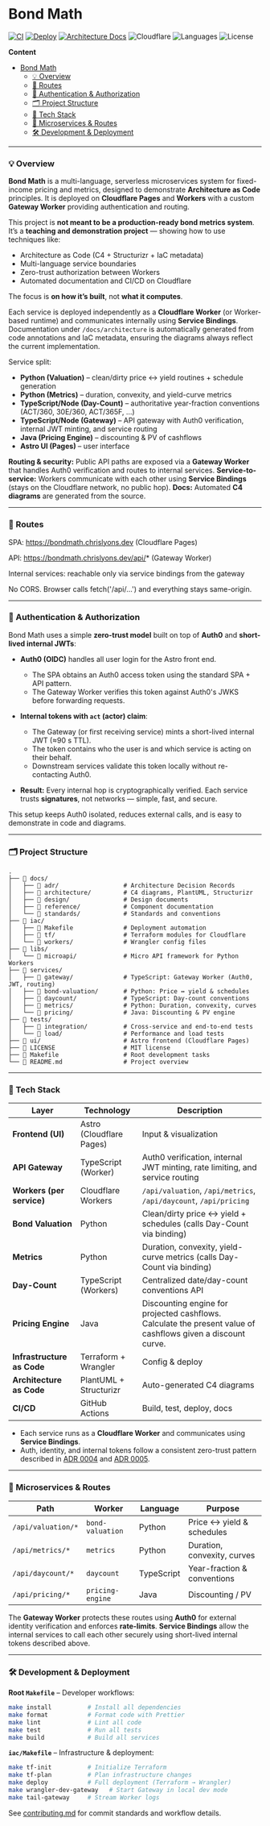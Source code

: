 # Bond Math

[![CI](https://github.com/chrislyons-dev/bond-arch-as-code/actions/workflows/ci.yml/badge.svg)](https://github.com/chrislyons-dev/bond-arch-as-code/actions/workflows/ci.yml)
[![Deploy](https://github.com/chrislyons-dev/bond-arch-as-code/actions/workflows/deploy.yml/badge.svg)](https://github.com/chrislyons-dev/bond-arch-as-code/actions/workflows/deploy.yml)
[![Architecture Docs](https://github.com/chrislyons-dev/bond-arch-as-code/actions/workflows/arch-docs.yml/badge.svg)](https://chrislyons-dev.github.io/bond-arch-as-code/architecture)
![Cloudflare](https://img.shields.io/badge/Platform-Cloudflare-orange)
![Languages](https://img.shields.io/badge/Languages-Python_|_TypeScript_|_Java-blue)
![License](https://img.shields.io/badge/License-MIT-green)

**Content**

- [Bond Math](#bond-math)
  - [💡 Overview](#-overview)
  - [🔀 Routes](#-routes)
  - [🔐 Authentication \& Authorization](#-authentication--authorization)
  - [🗂️ Project Structure](#️-project-structure)
  - [🧱 Tech Stack](#-tech-stack)
  - [🧩 Microservices \& Routes](#-microservices--routes)
  - [🛠️ Development \& Deployment](#️-development--deployment)

---

### 💡 Overview

**Bond Math** is a multi-language, serverless microservices system for
fixed-income pricing and metrics, designed to demonstrate **Architecture as
Code** principles. It is deployed on **Cloudflare Pages** and **Workers** with a
custom **Gateway Worker** providing authentication and routing.

This project is **not meant to be a production-ready bond metrics system**. It’s
a **teaching and demonstration project** — showing how to use techniques like:

- Architecture as Code (C4 + Structurizr + IaC metadata)
- Multi-language service boundaries
- Zero-trust authorization between Workers
- Automated documentation and CI/CD on Cloudflare

The focus is **on how it’s built**, not **what it computes**.

Each service is deployed independently as a **Cloudflare Worker** (or
Worker-based runtime) and communicates internally using **Service Bindings**.
Documentation under `/docs/architecture` is automatically generated from code
annotations and IaC metadata, ensuring the diagrams always reflect the current
implementation.

Service split:

- **Python (Valuation)** – clean/dirty price ↔ yield routines + schedule
  generation
- **Python (Metrics)** – duration, convexity, and yield-curve metrics
- **TypeScript/Node (Day-Count)** – authoritative year-fraction conventions
  (ACT/360, 30E/360, ACT/365F, …)
- **TypeScript/Node (Gateway)** – API gateway with Auth0 verification, internal
  JWT minting, and service routing
- **Java (Pricing Engine)** – discounting & PV of cashflows
- **Astro UI (Pages)** – user interface

**Routing & security:** Public API paths are exposed via a **Gateway Worker**
that handles Auth0 verification and routes to internal services.
**Service-to-service:** Workers communicate with each other using **Service
Bindings** (stays on the Cloudflare network, no public hop). **Docs:** Automated
**C4 diagrams** are generated from the source.

---

### 🔀 Routes

SPA: https://bondmath.chrislyons.dev (Cloudflare Pages)

API: https://bondmath.chrislyons.dev/api/* (Gateway Worker)

Internal services: reachable only via service bindings from the gateway

No CORS. Browser calls fetch('/api/...') and everything stays same-origin.

---

### 🔐 Authentication & Authorization

Bond Math uses a simple **zero-trust model** built on top of **Auth0** and
**short-lived internal JWTs**:

- **Auth0 (OIDC)** handles all user login for the Astro front end.
  - The SPA obtains an Auth0 access token using the standard SPA + API pattern.
  - The Gateway Worker verifies this token against Auth0's JWKS before
    forwarding requests.

- **Internal tokens with `act` (actor) claim**:
  - The Gateway (or first receiving service) mints a short-lived internal JWT
    (≈90 s TTL).
  - The token contains who the user is and which service is acting on their
    behalf.
  - Downstream services validate this token locally without re-contacting Auth0.

- **Result:** Every internal hop is cryptographically verified. Each service
  trusts **signatures**, not networks — simple, fast, and secure.

This setup keeps Auth0 isolated, reduces external calls, and is easy to
demonstrate in code and diagrams.

---

### 🗂️ Project Structure

```
.
├── 📁 docs/
│   ├── 📁 adr/                  # Architecture Decision Records
│   ├── 📁 architecture/         # C4 diagrams, PlantUML, Structurizr
│   ├── 📁 design/               # Design documents
│   ├── 📁 reference/            # Component documentation
│   └── 📁 standards/            # Standards and conventions
├── 📁 iac/
│   ├── 📄 Makefile              # Deployment automation
│   ├── 📁 tf/                   # Terraform modules for Cloudflare
│   └── 📁 workers/              # Wrangler config files
├── 📁 libs/
│   └── 📁 microapi/             # Micro API framework for Python Workers
├── 📁 services/
│   ├── 📁 gateway/              # TypeScript: Gateway Worker (Auth0, JWT, routing)
│   ├── 📁 bond-valuation/       # Python: Price ↔ yield & schedules
│   ├── 📁 daycount/             # TypeScript: Day-count conventions
│   ├── 📁 metrics/              # Python: Duration, convexity, curves
│   └── 📁 pricing/              # Java: Discounting & PV engine
├── 📁 tests/
│   ├── 📁 integration/          # Cross-service and end-to-end tests
│   └── 📁 load/                 # Performance and load tests
├── 📁 ui/                       # Astro frontend (Cloudflare Pages)
├── 📄 LICENSE                   # MIT license
├── 📄 Makefile                  # Root development tasks
└── 📄 README.md                 # Project overview
```

---

### 🧱 Tech Stack

| Layer                      | Technology               | Description                                                                                                  |
| -------------------------- | ------------------------ | ------------------------------------------------------------------------------------------------------------ |
| **Frontend (UI)**          | Astro (Cloudflare Pages) | Input & visualization                                                                                        |
| **API Gateway**            | TypeScript (Worker)      | Auth0 verification, internal JWT minting, rate limiting, and service routing                                 |
| **Workers (per service)**  | Cloudflare Workers       | `/api/valuation`, `/api/metrics`, `/api/daycount`, `/api/pricing`                                            |
| **Bond Valuation**         | Python                   | Clean/dirty price ↔ yield + schedules (calls Day-Count via binding)                                         |
| **Metrics**                | Python                   | Duration, convexity, yield-curve metrics (calls Day-Count via binding)                                       |
| **Day-Count**              | TypeScript (Workers)     | Centralized date/day-count conventions API                                                                   |
| **Pricing Engine**         | Java                     | Discounting engine for projected cashflows. Calculate the present value of cashflows given a discount curve. |
| **Infrastructure as Code** | Terraform + Wrangler     | Config & deploy                                                                                              |
| **Architecture as Code**   | PlantUML + Structurizr   | Auto-generated C4 diagrams                                                                                   |
| **CI/CD**                  | GitHub Actions           | Build, test, deploy, docs                                                                                    |

- Each service runs as a **Cloudflare Worker** and communicates using **Service
  Bindings**.
- Auth, identity, and internal tokens follow a consistent zero-trust pattern
  described in [ADR 0004](./docs/adr/0004-identity-provider-auth0.md) and
  [ADR 0005](./docs/adr/0005-zero-trust-authorization.md).

---

### 🧩 Microservices & Routes

| Path               | Worker           | Language   | Purpose                     |
| ------------------ | ---------------- | ---------- | --------------------------- |
| `/api/valuation/*` | `bond-valuation` | Python     | Price ↔ yield & schedules  |
| `/api/metrics/*`   | `metrics`        | Python     | Duration, convexity, curves |
| `/api/daycount/*`  | `daycount`       | TypeScript | Year-fraction & conventions |
| `/api/pricing/*`   | `pricing-engine` | Java       | Discounting / PV            |

The **Gateway Worker** protects these routes using **Auth0** for external
identity verification and enforces **rate-limits**. **Service Bindings** allow
the internal services to call each other securely using short-lived internal
tokens described above.

---

### 🛠️ Development & Deployment

**Root `Makefile`** – Developer workflows:

```bash
make install          # Install all dependencies
make format           # Format code with Prettier
make lint             # Lint all code
make test             # Run all tests
make build            # Build all services
```

**`iac/Makefile`** – Infrastructure & deployment:

```bash
make tf-init          # Initialize Terraform
make tf-plan          # Plan infrastructure changes
make deploy           # Full deployment (Terraform → Wrangler)
make wrangler-dev-gateway   # Start Gateway in local dev mode
make tail-gateway     # Stream Worker logs
```

See [contributing.md](./contributing.md) for commit standards and workflow
details.
